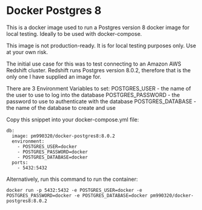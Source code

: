 Docker Postgres 8
=================

This is a docker image used to run a Postgres version 8 docker image for local testing. Ideally to be used with docker-compose.

This image is not production-ready. It is for local testing purposes only. Use at your own risk.

The initial use case for this was to test connecting to an Amazon AWS Redshift cluster. Redshift runs Postgres version 8.0.2, therefore that is the only one I have supplied an image for.


There are 3 Environment Variables to set:
POSTGRES_USER - the name of the user to use to log into the database
POSTGRES_PASSWORD - the password to use to authenticate with the database
POSTGRES_DATABASE - the name of the database to create and use


Copy this snippet into your docker-compose.yml file:

    db:
      image: pm990320/docker-postgres8:8.0.2
      environment:
        - POSTGRES_USER=docker
        - POSTGRES_PASSWORD=docker
        - POSTGRES_DATABASE=docker
      ports:
        - 5432:5432

Alternatively, run this command to run the container:

    docker run -p 5432:5432 -e POSTGRES_USER=docker -e POSTGRES_PASSWORD=docker -e POSTGRES_DATABASE=docker pm990320/docker-postgres8:8.0.2
